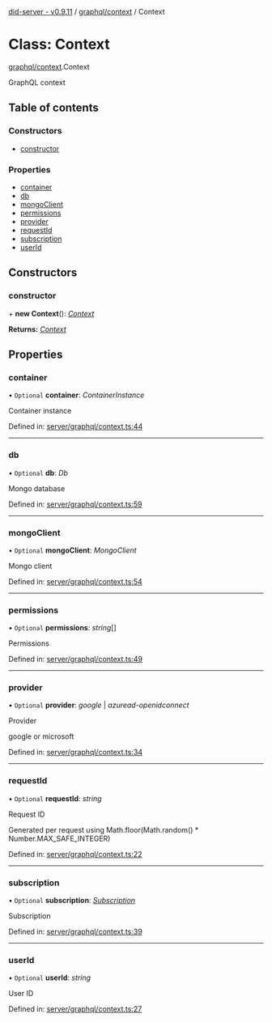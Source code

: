 [did-server - v0.9.11](../README.md) / [graphql/context](../modules/graphql_context.md) / Context

# Class: Context

[graphql/context](../modules/graphql_context.md).Context

GraphQL context

## Table of contents

### Constructors

- [constructor](graphql_context.context.md#constructor)

### Properties

- [container](graphql_context.context.md#container)
- [db](graphql_context.context.md#db)
- [mongoClient](graphql_context.context.md#mongoclient)
- [permissions](graphql_context.context.md#permissions)
- [provider](graphql_context.context.md#provider)
- [requestId](graphql_context.context.md#requestid)
- [subscription](graphql_context.context.md#subscription)
- [userId](graphql_context.context.md#userid)

## Constructors

### constructor

\+ **new Context**(): [*Context*](graphql_context.context.md)

**Returns:** [*Context*](graphql_context.context.md)

## Properties

### container

• `Optional` **container**: *ContainerInstance*

Container instance

Defined in: [server/graphql/context.ts:44](https://github.com/Puzzlepart/did/blob/dev/server/graphql/context.ts#L44)

___

### db

• `Optional` **db**: *Db*

Mongo database

Defined in: [server/graphql/context.ts:59](https://github.com/Puzzlepart/did/blob/dev/server/graphql/context.ts#L59)

___

### mongoClient

• `Optional` **mongoClient**: *MongoClient*

Mongo client

Defined in: [server/graphql/context.ts:54](https://github.com/Puzzlepart/did/blob/dev/server/graphql/context.ts#L54)

___

### permissions

• `Optional` **permissions**: *string*[]

Permissions

Defined in: [server/graphql/context.ts:49](https://github.com/Puzzlepart/did/blob/dev/server/graphql/context.ts#L49)

___

### provider

• `Optional` **provider**: *google* \| *azuread-openidconnect*

Provider

google or microsoft

Defined in: [server/graphql/context.ts:34](https://github.com/Puzzlepart/did/blob/dev/server/graphql/context.ts#L34)

___

### requestId

• `Optional` **requestId**: *string*

Request ID

Generated per request using Math.floor(Math.random() * Number.MAX_SAFE_INTEGER)

Defined in: [server/graphql/context.ts:22](https://github.com/Puzzlepart/did/blob/dev/server/graphql/context.ts#L22)

___

### subscription

• `Optional` **subscription**: [*Subscription*](graphql.subscription.md)

Subscription

Defined in: [server/graphql/context.ts:39](https://github.com/Puzzlepart/did/blob/dev/server/graphql/context.ts#L39)

___

### userId

• `Optional` **userId**: *string*

User ID

Defined in: [server/graphql/context.ts:27](https://github.com/Puzzlepart/did/blob/dev/server/graphql/context.ts#L27)
